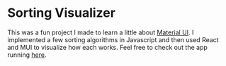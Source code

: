 # Sorting Visualizer
This was a fun project I made to learn a little about [Material UI](https://mui.com/). I implemented a few sorting algorithms in Javascript and then used React and MUI to visualize how each works. Feel free to check out the app running [here](https://peterjochem.github.io/Sorting_Visualizer/).
